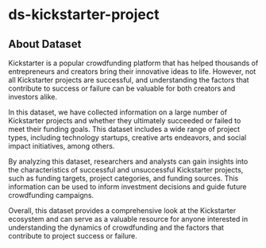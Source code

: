 # ds-kickstarter-project

## About Dataset

Kickstarter is a popular crowdfunding platform that has helped thousands of entrepreneurs and creators bring their innovative ideas to life. However, not all Kickstarter projects are successful, and understanding the factors that contribute to success or failure can be valuable for both creators and investors alike.

In this dataset, we have collected information on a large number of Kickstarter projects and whether they ultimately succeeded or failed to meet their funding goals. This dataset includes a wide range of project types, including technology startups, creative arts endeavors, and social impact initiatives, among others.

By analyzing this dataset, researchers and analysts can gain insights into the characteristics of successful and unsuccessful Kickstarter projects, such as funding targets, project categories, and funding sources. This information can be used to inform investment decisions and guide future crowdfunding campaigns.

Overall, this dataset provides a comprehensive look at the Kickstarter ecosystem and can serve as a valuable resource for anyone interested in understanding the dynamics of crowdfunding and the factors that contribute to project success or failure.

